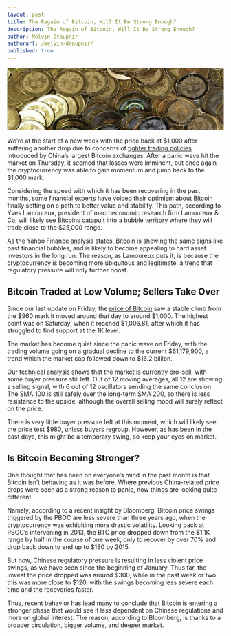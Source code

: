 ```yaml
---
layout: post
title: The Regain of Bitcoin, Will It Be Strong Enough?
description: The Regain of Bitcoin, Will It Be Strong Enough?
author: Melvin Draupnir
authorurl: /melvin-draupnir/
published: true
---
```


<p><center><img src="/images/strong.jpg" alt=""/></center></p>

<p>We’re at the start of a new week with the price back at $1,000 after suffering another drop due to concerns of <a href="/best-bitcoin-quotes/">tighter trading policies</a> introduced by China’s largest Bitcoin exchanges. After a panic wave hit the market on Thursday, it seemed that losses were imminent, but once again the cryptocurrency was able to gain momentum and jump back to the $1,000 mark.</p>

<p>Considering the speed with which it has been recovering in the past months, some <a href="/why-bitcoin-adoption-is-bigger-faster-and-closer-than-you-think/">financial experts</a> have voiced their optimism about Bitcoin finally setting on a path to better value and stability. This path, according to Yves Lamoureux, president of macroeconomic research firm Lamoureux & Co, will likely see Bitcoins catapult into a bubble territory where they will trade close to the $25,000 range.</p>

<p>As the Yahoo Finance analysis states, Bitcoin is showing the same signs like past financial bubbles, and is likely to become appealing to hard asset investors in the long run. The reason, as Lamoureux puts it, is because the cryptocurrency is becoming more ubiquitous and legitimate, a trend that regulatory pressure will only further boost.</p>

<h2>Bitcoin Traded at Low Volume; Sellers Take Over</h2>

<p>Since our last update on Friday, the <a href="/simple-guide-on-how-to-use-the-airbitz-bitcoin-wallet/">price of Bitcoin</a> saw a stable climb from the $960 mark it moved around that day to around $1,000. The highest point was on Saturday, when it reached $1,006.81, after which it has struggled to find support at the 1K level.</p>

<p>The market has become quiet since the panic wave on Friday, with the trading volume going on a gradual decline to the current $61,179,900, a trend which the market cap followed down to $16.2 billion.</p>

<p>Our technical analysis shows that the <a href="/how-bitcoin-unlimited-users-may-end-up-on-different-blockchains/">market is currently pro-sell</a>, with some buyer pressure still left. Out of 12 moving averages, all 12 are showing a selling signal, with 6 out of 12 oscillators sending the same conclusion. The SMA 100 is still safely over the long-term SMA 200, so there is less resistance to the upside, although the overall selling mood will surely reflect on the price.</p>

<p>There is very little buyer pressure left at this moment, which will likely see the price test $980, unless buyers regroup. However, as has been in the past days, this might be a temporary swing, so keep your eyes on market.</p>

<h2>Is Bitcoin Becoming Stronger?</h2>

<p>One thought that has been on everyone’s mind in the past month is that Bitcoin isn’t behaving as it was before. Where previous China-related price drops were seen as a strong reason to panic, now things are looking quite different.</p>

<p>Namely, according to a recent insight by Bloomberg, Bitcoin price swings triggered by the PBOC are less severe than three years ago, when the cryptocurrency was exhibiting more drastic volatility. Looking back at PBOC’s intervening in 2013, the BTC price dropped down from the $1.1K range by half in the course of one week, only to recover by over 70% and drop back down to end up to $180 by 2015.</p>

<p>But now, Chinese regulatory pressure is resulting in less violent price swings, as we have seen since the beginning of January. Thus far, the lowest the price dropped was around $300, while in the past week or two this was more close to $120, with the swings becoming less severe each time and the recoveries faster.</p>

<p>Thus, recent behavior has lead many to conclude that Bitcoin is entering a stronger phase that would see it less dependent on Chinese regulations and more on global interest. The reason, according to Bloomberg, is thanks to a broader circulation, bigger volume, and deeper market.</p>

